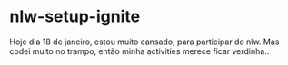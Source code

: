 # nlw-setup-ignite
Hoje dia 18 de janeiro, estou muito cansado, para participar do nlw.
Mas codei muito no trampo, então minha activities merece ficar verdinha..
